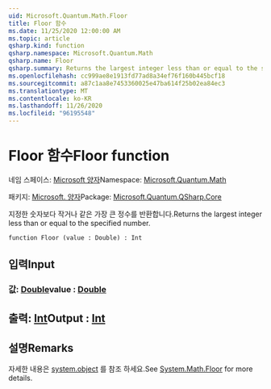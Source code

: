 ```yaml
---
uid: Microsoft.Quantum.Math.Floor
title: Floor 함수
ms.date: 11/25/2020 12:00:00 AM
ms.topic: article
qsharp.kind: function
qsharp.namespace: Microsoft.Quantum.Math
qsharp.name: Floor
qsharp.summary: Returns the largest integer less than or equal to the specified number.
ms.openlocfilehash: cc999ae8e1913fd77ad8a34ef76f160b445bcf18
ms.sourcegitcommit: a87c1aa8e7453360025e47ba614f25b02ea84ec3
ms.translationtype: MT
ms.contentlocale: ko-KR
ms.lasthandoff: 11/26/2020
ms.locfileid: "96195548"
---
```

# <a name="floor-function"></a><span data-ttu-id="a71e9-102">Floor 함수</span><span class="sxs-lookup"><span data-stu-id="a71e9-102">Floor function</span></span>

<span data-ttu-id="a71e9-103">네임 스페이스: [Microsoft 양자](xref:Microsoft.Quantum.Math)</span><span class="sxs-lookup"><span data-stu-id="a71e9-103">Namespace: [Microsoft.Quantum.Math](xref:Microsoft.Quantum.Math)</span></span>

<span data-ttu-id="a71e9-104">패키지: [Microsoft. 양자](https://nuget.org/packages/Microsoft.Quantum.QSharp.Core)</span><span class="sxs-lookup"><span data-stu-id="a71e9-104">Package: [Microsoft.Quantum.QSharp.Core](https://nuget.org/packages/Microsoft.Quantum.QSharp.Core)</span></span>


<span data-ttu-id="a71e9-105">지정한 숫자보다 작거나 같은 가장 큰 정수를 반환합니다.</span><span class="sxs-lookup"><span data-stu-id="a71e9-105">Returns the largest integer less than or equal to the specified number.</span></span>

```qsharp
function Floor (value : Double) : Int
```


## <a name="input"></a><span data-ttu-id="a71e9-106">입력</span><span class="sxs-lookup"><span data-stu-id="a71e9-106">Input</span></span>

### <a name="value--double"></a><span data-ttu-id="a71e9-107">값: [Double](xref:microsoft.quantum.lang-ref.double)</span><span class="sxs-lookup"><span data-stu-id="a71e9-107">value : [Double](xref:microsoft.quantum.lang-ref.double)</span></span>





## <a name="output--int"></a><span data-ttu-id="a71e9-108">출력: [Int](xref:microsoft.quantum.lang-ref.int)</span><span class="sxs-lookup"><span data-stu-id="a71e9-108">Output : [Int](xref:microsoft.quantum.lang-ref.int)</span></span>



## <a name="remarks"></a><span data-ttu-id="a71e9-109">설명</span><span class="sxs-lookup"><span data-stu-id="a71e9-109">Remarks</span></span>

<span data-ttu-id="a71e9-110">자세한 내용은 [system.object](https://docs.microsoft.com/dotnet/api/system.math.floor) 를 참조 하세요.</span><span class="sxs-lookup"><span data-stu-id="a71e9-110">See [System.Math.Floor](https://docs.microsoft.com/dotnet/api/system.math.floor) for more details.</span></span>
